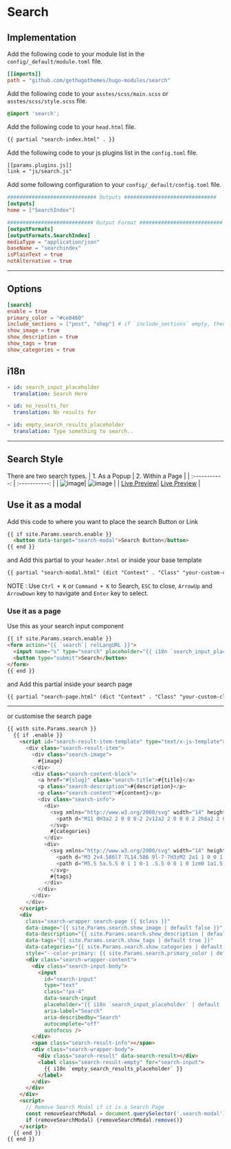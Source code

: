 # Search

## Implementation

Add the following code to your module list in the `config/_default/module.toml` file.

```toml
[[imports]]
path = "github.com/gethugothemes/hugo-modules/search"
```

Add the following code to your `asstes/scss/main.scss` or `asstes/scss/style.scss` file.

```scss
@import 'search';
```

Add the following code to your `head.html` file.

```html
{{ partial "search-index.html" . }}
```

Add the following code to your js plugins list in the `config.toml` file.

```html
[[params.plugins.js]]
link = "js/search.js"
```

Add some following configuration to your `config/_default/config.toml` file.

```toml
############################# Outputs ##############################
[outputs]
home = ["SearchIndex"]

############################ Output Format ###########################
[outputFormats]
[outputFormats.SearchIndex]
mediaType = "application/json"
baseName = "searchindex"
isPlainText = true
notAlternative = true
```

<hr>

## Options

```toml
[search]
enable = true
primary_color = "#ce8460"
include_sections = ["post", "shop"] # if `include_sections` empty, then section's will come from `mainSections`
show_image = true
show_description = true
show_tags = true
show_categories = true
```

## i18n

```yaml
- id: search_input_placeholder
  translation: Search Here

- id: no_results_for
  translation: No results for

- id: empty_search_results_placeholder
  translation: Type something to search..
```

<hr>

## Search Style

There are two search types.
| 1. As a Popup      | 2. Within a Page |
| :-----------: | :-----------: |
| ![image](https://github.com/gethugothemes/hugo-modules/assets/87603786/daf67039-f84c-4799-95b8-4d647e0f535f)| ![image](https://github.com/gethugothemes/hugo-modules/assets/87603786/84ab4cc1-e8fd-460c-95f1-e5432b8b792b) |
| [Live Preview](https://demo.gethugothemes.com/bookworm/)| [Live Preview](https://demo.gethugothemes.com/logbook/) |

## Use it as a modal

Add this code to where you want to place the search Button or Link

```html
{{ if site.Params.search.enable }}
  <button data-target="search-modal">Search Button</button>
{{ end }}
```

and Add this partial to your `header.html` or inside your base template

```html
{{ partial "search-modal.html" (dict "Context" . "Class" "your-custom-class") }}
```

NOTE : Use `Ctrl + K` or `Command + K` to Search, `ESC` to close, `ArrowUp` and `ArrowDown` key to navigate and `Enter` key to select.

### Use it as a page

Use this as your search input component

```html
{{ if site.Params.search.enable }}
<form action="{{ `search`| relLangURL }}">
  <input name="s" type="search" placeholder="{{ i18n `search_input_placeholder`}}">
  <button type="submit">Search</button>
</form>
{{ end }}
```

and Add this partial inside your search page

```html
{{ partial "search-page.html" (dict "Context" . "Class" "your-custom-class") }}
```

<hr>

or customise the search page

```html
{{ with site.Params.search }}
  {{ if .enable }}
    <script id="search-result-item-template" type="text/x-js-template">
      <div class="search-result-item">
        <div class="search-image">
          #{image}
        </div>
        <div class="search-content-block">
          <a href="#{slug}" class="search-title">#{title}</a>
          <p class="search-description">#{description}</p>
          <p class="search-content">#{content}</p>
          <div class="search-info">
            <div>
              <svg xmlns="http://www.w3.org/2000/svg" width="14" height="14" fill="currentColor" viewBox="0 0 16 16" style="margin-top:-2px">
                <path d="M11 0H3a2 2 0 0 0-2 2v12a2 2 0 0 0 2 2h8a2 2 0 0 0 2-2 2 2 0 0 0 2-2V4a2 2 0 0 0-2-2 2 2 0 0 0-2-2zm2 3a1 1 0 0 1 1 1v8a1 1 0 0 1-1 1V3zM2 2a1 1 0 0 1 1-1h8a1 1 0 0 1 1 1v12a1 1 0 0 1-1 1H3a1 1 0 0 1-1-1V2z"/>
              </svg>
              #{categories}
            </div>
            <div>
              <svg xmlns="http://www.w3.org/2000/svg" width="14" height="14" fill="currentColor" viewBox="0 0 16 16">
                <path d="M3 2v4.586l7 7L14.586 9l-7-7H3zM2 2a1 1 0 0 1 1-1h4.586a1 1 0 0 1 .707.293l7 7a1 1 0 0 1 0 1.414l-4.586 4.586a1 1 0 0 1-1.414 0l-7-7A1 1 0 0 1 2 6.586V2z"/>
                <path d="M5.5 5a.5.5 0 1 1 0-1 .5.5 0 0 1 0 1zm0 1a1.5 1.5 0 1 0 0-3 1.5 1.5 0 0 0 0 3zM1 7.086a1 1 0 0 0 .293.707L8.75 15.25l-.043.043a1 1 0 0 1-1.414 0l-7-7A1 1 0 0 1 0 7.586V3a1 1 0 0 1 1-1v5.086z"/>
              </svg>
              #{tags}
            </div>
          </div>
        </div>
      </div>
    </script>
    <div
      class="search-wrapper search-page {{ $class }}"
      data-image="{{ site.Params.search.show_image | default false }}"
      data-description="{{ site.Params.search.show_description | default true }}"
      data-tags="{{ site.Params.search.show_tags | default true }}"
      data-categories="{{ site.Params.search.show_categories | default true }}"
      style="--color-primary: {{ site.Params.search.primary_color | default `#7f0ec6` }}">
      <div class="search-wrapper-content">
        <div class="search-input-body">
          <input
            id="search-input"
            type="text"
            class="!px-4"
            data-search-input
            placeholder="{{ i18n `search_input_placeholder` | default .input_placeholder }}"
            aria-label="Search"
            aria-describedby="Search"
            autocomplete="off"
            autofocus />
        </div>
        <span class="search-result-info"></span>
        <div class="search-wrapper-body">
          <div class="search-result" data-search-result></div>
          <label class="search-result-empty" for="search-input">
            {{ i18n `empty_search_results_placeholder` }}
          </label>
        </div>
      </div>
    </div>
    <script>
      // Remove Search Modal if it is a Search Page
      const removeSearchModal = document.querySelector('.search-modal');
      if (removeSearchModal) {removeSearchModal.remove()}
    </script>
  {{ end }}
{{ end }}
```
